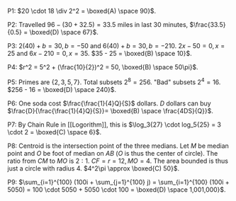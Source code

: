 
P1: $20 \cdot 18 \div 2^2 = \boxed{A) \space 90}$.

P2: Travelled $96 - (30 + 32.5) =33.5$ miles in last $30$ minutes, $\frac{33.5}{0.5} = \boxed{D) \space 67}$.

P3: $2(40)+b = 30, b = -50$ and $6(40)+b = 30, b=-210$. $2x-50 = 0, x = 25$ and $6x-210 = 0, x = 35$. $35 - 25 = \boxed{B) \space 10}$.

P4: $r^2 = 5^2 + (\frac{10}{2})^2 = 50, \boxed{B) \space 50\pi}$.

P5: Primes are $\{2,3,5,7\}$. Total subsets $2^8 = 256$. "Bad" subsets $2^4 = 16$. $256 - 16 = \boxed{D) \space 240}$.

P6: One soda cost $\frac{\frac{1}{4}Q}{S}$ dollars. $D$ dollars can buy $\frac{D}{\frac{\frac{1}{4}Q}{S}}= \boxed{B) \space \frac{4DS}{Q}}$.

P7: By Chain Rule in [[Logorithm]], this is $\log_3{27} \cdot log_5{25} = 3 \cdot 2 = \boxed{C) \space 6}$.

P8: Centroid is the intersection point of the three medians. Let $M$ be median point and $O$ be foot of median on $AB$ ($O$ is thus the center of circle). The ratio from $CM$ to $MO$ is $2:1$. $CF = r = 12, MO = 4$. The area bounded is thus just a circle with radius $4$. $4^2\pi \approx \boxed{C) 50}$.

P9: $\sum_{i=1}^{100} (100i + \sum_{j=1}^{100} j) = \sum_{i=1}^{100} (100i + 5050) = 100 \cdot 5050 + 5050 \cdot 100 = \boxed{D) \space 1,001,000}$.

